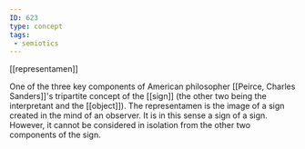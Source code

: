 ```yaml
---
ID: 623
type: concept
tags: 
 - semiotics
---
```


[[representamen]]

 One of the
three key components of American philosopher [[Peirce, Charles Sanders]]'s tripartite
concept of the [[sign]] (the
other two being the interpretant and the
[[object]]). The
representamen is the image of a sign created in the mind of an observer.
It is in this sense a sign of a sign. However, it cannot be considered
in isolation from the other two components of the sign.
